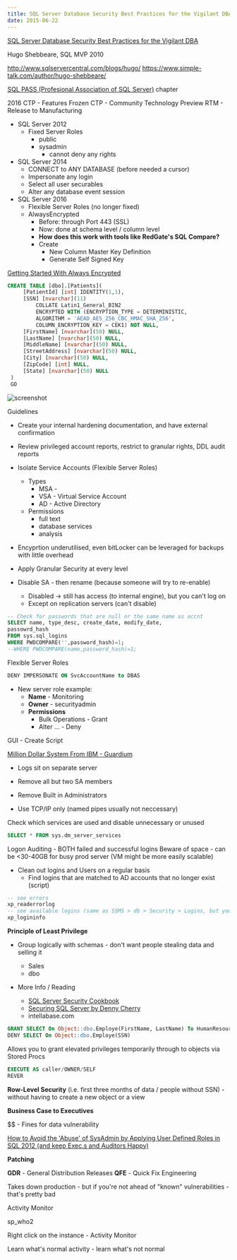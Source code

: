 ```yaml
---
title: SQL Server Database Security Best Practices for the Vigilant DBA
date: 2015-06-22
---
```



[SQL Server Database Security Best Practices for the Vigilant DBA](http://www.meetup.com/VTCode/events/223946011/)

Hugo Shebbeare, SQL MVP 2010

http://www.sqlservercentral.com/blogs/hugo/
https://www.simple-talk.com/author/hugo-shebbeare/

[SQL PASS (Profesional Association of SQL Server)](http://www.sqlpass.org/) chapter

2016 CTP - Features Frozen
CTP - Community Technology Preview
RTM - Release to Manufacturing

* SQL Server 2012
	* Fixed Server Roles
		* public
		* sysadmin
			* cannot deny any rights
* SQL Server 2014 
	* CONNECT to ANY DATABASE (before needed a cursor)
	* Impersonate any login
	* Select all user securables
	* Alter any database event session
* SQL Server 2016
	* Flexible Server Roles (no longer fixed)
	* AlwaysEncrypted
		* Before: through Port 443 (SSL)
		* Now: done at schema level / column level
		* **How does this work with tools like RedGate's SQL Compare?**
		* Create
			* New Column Master Key Definition
			* Generate Self Signed Key

[Getting Started With Always Encrypted](http://blogs.msdn.com/b/sqlsecurity/archive/2015/06/04/getting-started-with-always-encrypted.aspx)

```sql
CREATE TABLE [dbo].[Patients](
	 [PatientId] [int] IDENTITY(1,1), 
	 [SSN] [nvarchar](11) 
		 COLLATE Latin1_General_BIN2 
		 ENCRYPTED WITH (ENCRYPTION_TYPE = DETERMINISTIC, 
		 ALGORITHM = 'AEAD_AES_256_CBC_HMAC_SHA_256', 
		 COLUMN_ENCRYPTION_KEY = CEK1) NOT NULL,
	 [FirstName] [nvarchar](50) NULL,
	 [LastName] [nvarchar](50) NULL, 
	 [MiddleName] [nvarchar](50) NULL,
	 [StreetAddress] [nvarchar](50) NULL,
	 [City] [nvarchar](50) NULL,
	 [ZipCode] [int] NULL,
	 [State] [nvarchar](50) NULL
 )
 GO
```

![screenshot](http://i.imgur.com/UzkVB9q.png?1)


Guidelines

* Create your internal hardening documentation, and have external confirmation
* Review privileged account reports, restrict to granular rights, DDL audit reports
* Isolate Service Accounts (Flexible Server Roles)
	* Types
		* MSA - 
		* VSA - Virtual Service Account
		* AD - Active Directory
	* Permissions
		* full text
		* database services
		* analysis
* Encyprtion underutilised, even bitLocker can be leveraged for backups with little overhead


* Apply Granular Security at every level
* Disable SA - then rename (because someone will try to re-enable)
	* Disabled -> still has access (to internal engine), but you can't log on
	* Except on replication servers (can't disable)

```sql
-- Check for passwords that are null or the same name as accnt
SELECT name, type_desc, create_date, modify_date,
passowrd_hash
FROM sys.sql_logins
WHERE PWDCOMPARE('',password_hash)=1;
--WHERE PWDCOMPARE(name,password_hash)=1;
```

Flexible Server Roles

```sql
DENY IMPERSONATE ON SvcAccountName to DBAS
```

* New server role example:
	* **Name** - Monitoring
	* **Owner** - securityadmin
	* **Permissions**
		* Bulk Operations - Grant
		* Alter ... - Deny

GUI - Create Script

[Million Dollar System From IBM - Guardium](http://www-03.ibm.com/software/products/en/category/data-security)
 * Logs sit on separate server

* Remove all but two SA members

* Remove Built in Administrators

* Use TCP/IP only (named pipes usually not neccessary)

Check which services are used and disable unnecessary or unused
```sql
SELECT * FROM sys.dm_server_services
```

Logon Auditing - BOTH failed and successful logins
Beware of space - can be <30-40GB for busy prod server (VM might be more easily scalable)

* Clean out logins and Users on a regular basis
	* Find logins that are matched to AD accounts that no longer exist (script)

```sql
-- see errors
xp_readerrorlog
-- see available logins (same as SSMS > db > Security > Logins, but you can do remotely)
xp_logininfo
```

**Principle of Least Privilege**

* Group logically with schemas - don't want people stealing data and selling it
	* Sales
	* dbo

* More Info / Reading
	* [SQL Server Security Cookbook](http://www.amazon.com/dp/1849685886)
	* [Securing SQL Server by Denny Cherry](http://www.amazon.com/dp/1597499471)
	* intellabase.com

```sql
GRANT SELECT On Object::dbo.Employe(FirstName, LastName) To HumanResourcesAssistant;
DENY SELECT On Object::dbo.Employe(SSN)
```

Allows you to grant elevated privileges temporarily through to objects via Stored Procs
```sql
EXECUTE AS caller/OWNER/SELF
REVER
```

**Row-Level Security** (i.e. first three months of data / people without SSN) - without having to create a new object or a view

**Business Case to Executives**

$$ - Fines for data vulnerability

[How to Avoid the 'Abuse' of SysAdmin by Applying User Defined Roles in SQL 2012 (and keep Exec.s and Auditors Happy)](http://dbhive.blogspot.com/2013/09/how-to-avoid-abuse-of-sysadmin-by.html)

**Patching**

**GDR** - General Distribution Releases
**QFE** - Quick Fix Engineering

Takes down production - but if you're not ahead of "known" vulnerabilities - that's pretty bad

Activity Monitor

sp_who2

Right click on the instance - Activity Monitor

Learn what's normal activity - learn what's not normal
